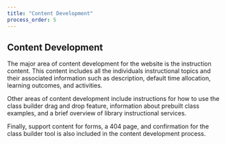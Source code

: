 ```yaml
---
title: "Content Development"
process_order: 5
---
```

## Content Development

The major area of content development for the website is the instruction content. This content includes all the individuals instructional topics and their associated information such as description, default time allocation, learning outcomes, and activities.

Other areas of content development include instructions for how to use the class builder drag and drop feature, information about prebuilt class examples, and a brief overview of library instructional services.

Finally, support content for forms, a 404 page, and confirmation for the class builder tool is also included in the content development process.